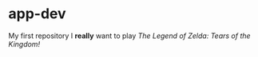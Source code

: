 # app-dev
My first repository
I **really** want to play *The Legend of Zelda: Tears of the Kingdom!* 
